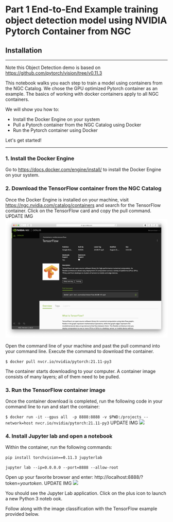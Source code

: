 # Part 1 End-to-End Example training object detection model using NVIDIA Pytorch Container from NGC
## Installation
 ----

Note this Object Detection demo is based on https://github.com/pytorch/vision/tree/v0.11.3

This notebook walks you each step to train a model using containers from the NGC Catalog. We chose the GPU optimized Pytorch container as an example. The basics of working with docker containers apply to all NGC containers.

We will show you how to:

* Install the Docker Engine on your system
* Pull a Pytorch container from the NGC Catalog using Docker
* Run the Pytorch container using Docker

Let's get started!

---

### 1. Install the Docker Engine
Go to https://docs.docker.com/engine/install/ to install the Docker Engine on your system.


### 2. Download the TensorFlow container from the NGC Catalog 

Once the Docker Engine is installed on your machine, visit https://ngc.nvidia.com/catalog/containers and search for the TensorFlow container. Click on the TensorFlow card and copy the pull command.
UPDATE IMG
<img src="https://raw.githubusercontent.com/kbojo/images/master/NGC.png">

Open the command line of your machine and past the pull command into your command line. Execute the command to download the container. 

```$ docker pull nvcr.io/nvidia/pytorch:21.11-py3```
    
The container starts downloading to your computer. A container image consists of many layers; all of them need to be pulled. 

### 3. Run the TensorFlow container image

Once the container download is completed, run the following code in your command line to run and start the container:

```$ docker run -it --gpus all  -p 8888:8888 -v $PWD:/projects --network=host nvcr.io/nvidia/pytorch:21.11-py3```
UPDATE IMG
<img src="https://raw.githubusercontent.com/kbojo/images/master/commandline1.png">

### 4. Install Jupyter lab and open a notebook

Within the container, run the following commands:

```pip install torchvision==0.11.3 jupyterlab```

```jupyter lab --ip=0.0.0.0 --port=8888 --allow-root```

Open up your favorite browser and enter: http://localhost:8888/?token=*yourtoken*.
UPDATE IMG
<img src="https://raw.githubusercontent.com/kbojo/images/master/commandline2.png">

You should see the Jupyter Lab application. Click on the plus icon to launch a new Python 3 noteb
ook.

Follow along with the image classification with the TensorFlow example provided below.


```python

```

